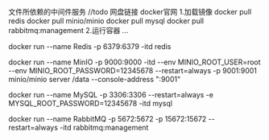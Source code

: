 文件所依赖的中间件服务
//todo 网盘链接 docker官网
1.加载镜像
docker pull redis
docker pull minio/minio
docker pull mysql
docker pull rabbitmq:management
2.运行容器
...

docker run --name Redis -p 6379:6379 -itd redis

docker run --name MinIO -p 9000:9000 -itd --env MINIO_ROOT_USER=root --env MINIO_ROOT_PASSWORD=12345678 --restart=always -p 9001:9001 minio/minio server /data --console-address ":9001"

docker run --name MySQL -p 3306:3306 --restart=always -e MYSQL_ROOT_PASSWORD=12345678 -itd  mysql

docker run --name RabbitMQ -p 5672:5672 -p 15672:15672 --restart=always -itd rabbitmq:management